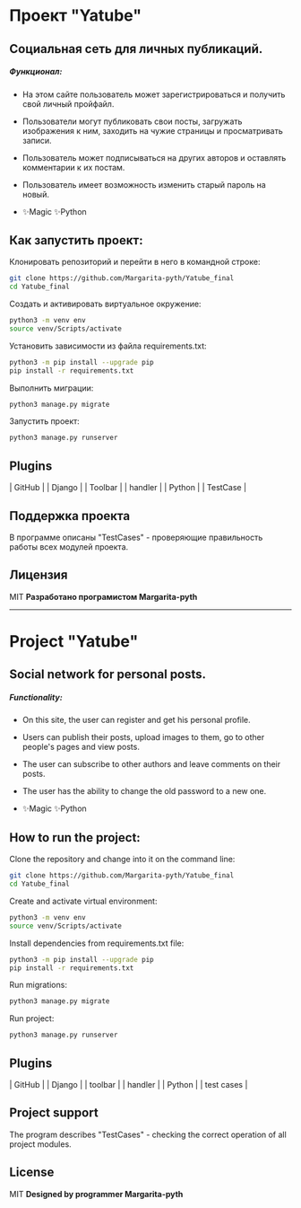 # Проект "Yatube"
## Социальная сеть для личных публикаций.

##### Функционал:
- На этом сайте пользователь может зарегистрироваться и получить свой личный пройфайл.
- Пользователи могут публиковать свои посты, загружать изображения к ним, заходить на чужие страницы и просматривать записи.
- Пользователь может подписываться на других авторов и оставлять комментарии к их постам.
- Пользователь имеет возможность изменить старый пароль на новый.

- ✨Magic ✨Python

## Как запустить проект:
Клонировать репозиторий и перейти в него в командной строке:

```sh
git clone https://github.com/Margarita-pyth/Yatube_final
cd Yatube_final
```
Cоздать и активировать виртуальное окружение:
```sh
python3 -m venv env
source venv/Scripts/activate
```
Установить зависимости из файла requirements.txt:
```sh
python3 -m pip install --upgrade pip
pip install -r requirements.txt
```
Выполнить миграции:
```sh
python3 manage.py migrate
```
Запустить проект:
```sh
python3 manage.py runserver
```

## Plugins
| GitHub | | Django | 
| Toolbar | | handler |
| Python |  | TestCase |

## Поддержка проекта
В программе описаны "TestCases" - проверяющие правильность работы всех модулей проекта.

## Лицензия
MIT
**Разработано програмистом 
Margarita-pyth**
____________________________________________________________________________________

# Project "Yatube"
## Social network for personal posts.

##### Functionality:
- On this site, the user can register and get his personal profile.
- Users can publish their posts, upload images to them, go to other people's pages and view posts.
- The user can subscribe to other authors and leave comments on their posts.
- The user has the ability to change the old password to a new one.

- ✨Magic ✨Python

## How to run the project:
Clone the repository and change into it on the command line:

```sh
git clone https://github.com/Margarita-pyth/Yatube_final
cd Yatube_final
```
Create and activate virtual environment:
```sh
python3 -m venv env
source venv/Scripts/activate
```
Install dependencies from requirements.txt file:
```sh
python3 -m pip install --upgrade pip
pip install -r requirements.txt
```
Run migrations:
```sh
python3 manage.py migrate
```
Run project:
```sh
python3 manage.py runserver
```
## Plugins

| GitHub | | Django |
| toolbar | | handler |
| Python | | test cases |

## Project support
The program describes "TestCases" - checking the correct operation of all project modules.

## License
MIT
**Designed by programmer
Margarita-pyth**


